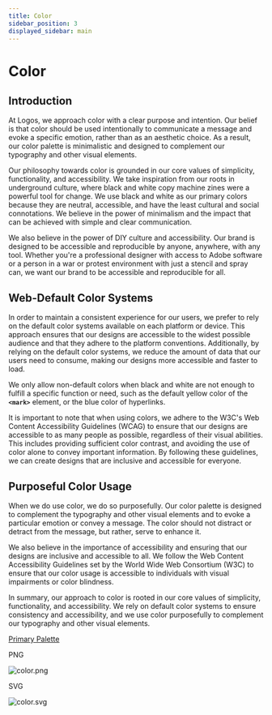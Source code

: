 ```yaml
---
title: Color
sidebar_position: 3
displayed_sidebar: main
---
```


# Color

## **Introduction**

At Logos, we approach color with a clear purpose and intention. Our belief is that color should be used intentionally to communicate a message and evoke a specific emotion, rather than as an aesthetic choice. As a result, our color palette is minimalistic and designed to complement our typography and other visual elements.

Our philosophy towards color is grounded in our core values of simplicity, functionality, and accessibility. We take inspiration from our roots in underground culture, where black and white copy machine zines were a powerful tool for change. We use black and white as our primary colors because they are neutral, accessible, and have the least cultural and social connotations. We believe in the power of minimalism and the impact that can be achieved with simple and clear communication.

We also believe in the power of DIY culture and accessibility. Our brand is designed to be accessible and reproducible by anyone, anywhere, with any tool. Whether you're a professional designer with access to Adobe software or a person in a war or protest environment with just a stencil and spray can, we want our brand to be accessible and reproducible for all.

## Web-**Default Color Systems**

In order to maintain a consistent experience for our users, we prefer to rely on the default color systems available on each platform or device. This approach ensures that our designs are accessible to the widest possible audience and that they adhere to the platform conventions. Additionally, by relying on the default color systems, we reduce the amount of data that our users need to consume, making our designs more accessible and faster to load.

We only allow non-default colors when black and white are not enough to fulfill a specific function or need, such as the default yellow color of the **`<mark>`** element, or the blue color of hyperlinks.

It is important to note that when using colors, we adhere to the W3C's Web Content Accessibility Guidelines (WCAG) to ensure that our designs are accessible to as many people as possible, regardless of their visual abilities. This includes providing sufficient color contrast, and avoiding the use of color alone to convey important information. By following these guidelines, we can create designs that are inclusive and accessible for everyone.

## **Purposeful Color Usage**

When we do use color, we do so purposefully. Our color palette is designed to complement the typography and other visual elements and to evoke a particular emotion or convey a message. The color should not distract or detract from the message, but rather, serve to enhance it.

We also believe in the importance of accessibility and ensuring that our designs are inclusive and accessible to all. We follow the Web Content Accessibility Guidelines set by the World Wide Web Consortium (W3C) to ensure that our color usage is accessible to individuals with visual impairments or color blindness.

In summary, our approach to color is rooted in our core values of simplicity, functionality, and accessibility. We rely on default color systems to ensure consistency and accessibility, and we use color purposefully to complement our typography and other visual elements.

[Primary Palette](https://www.notion.so/8b15323df0d84a7c9ee520ecbcf38930)

PNG

![color.png](/color.png)

SVG

![color.svg](/color.svg)